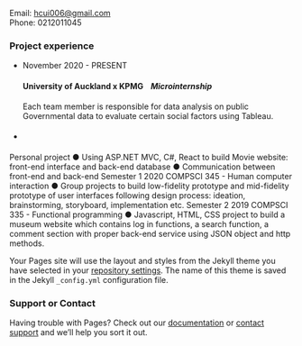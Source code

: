 Email: hcui006@gmail.com\
Phone: 0212011045

### Project experience
- November 2020 - PRESENT
  #### University of Auckland x KPMG &nbsp;&nbsp;&nbsp;_Microinternship_
  Each team member is responsible for data analysis on public Governmental data to evaluate certain social factors using Tableau.
- #### 



Personal project
● Using ASP.NET MVC, C#, React to build Movie website: front-end interface and
back-end database
● Communication between front-end and back-end
Semester 1 2020
COMPSCI 345 - Human computer interaction
● Group projects to build low-fidelity prototype and mid-fidelity prototype of user
interfaces following design process: ideation, brainstorming, storyboard,
implementation etc.
Semester 2 2019
COMPSCI 335 - Functional programming
● Javascript, HTML, CSS project to build a museum website which contains log in
functions, a search function, a comment section with proper back-end service
using JSON object and http methods.

Your Pages site will use the layout and styles from the Jekyll theme you have selected in your [repository settings](https://github.com/aorticstenosis/BITEME/settings). The name of this theme is saved in the Jekyll `_config.yml` configuration file.

### Support or Contact

Having trouble with Pages? Check out our [documentation](https://docs.github.com/categories/github-pages-basics/) or [contact support](https://github.com/contact) and we’ll help you sort it out.
